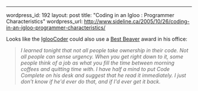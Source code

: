 --- 
wordpress_id: 192
layout: post
title: "Coding in an Igloo : Programmer Characteristics"
wordpress_url: http://www.sideline.ca/2005/10/26/coding-in-an-igloo-programmer-characteristics/

<p>Looks like the <a href="http://igloocoder.com/archive/2005/10/25/108.aspx">IglooCoder</a> could also use a <a href="http://my.aream.ca/blogs/mike/archive/2005/10/26/15167.aspx">Best Beaver</a> award in his office:</p>
<blockquote>
<p><em>I learned tonight that not all people take ownership in their code. Not all people can sense urgency. When you get right down to it, some people think of a job as what you fill the time between morning coffees and quitting time with. I have half a mind to put Code Complete on his desk and suggest that he read it immediately. I just don't know if he'd ever do that, and if I'd ever get it back.</em></p></blockquote>
